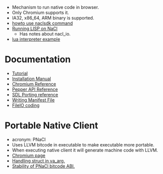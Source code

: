 * Mechanism to run native code in browser.
* Only Chromium supports it.
* IA32, x86_64, ARM binary is supported.
* [howto use naclsdk command](https://developers.google.com/native-client/sdk/download)
* [Running LISP on NaCl](http://blog.jmuk.org/2014/01/nacl.html)
  * Has notes about nacl_io.
* [lua interpreter example](https://code.google.com/p/naclports/source/browse/trunk/src/ports/lua-ppapi)

# Documentation 
* [Tutorial](https://developers.google.com/native-client/dev/devguide/tutorial)
* [Installation Manual](https://developers.google.com/native-client/dev/sdk/download)
* [Chromium Reference](http://www.chromium.org/nativeclient)
* [Pepper API Reference](https://developers.google.com/native-client/dev/peppercpp/inherits)
* [SDL Porting reference](https://developers.google.com/native-client/dev/community/porting/SDLgames)
* [Writing Manifest File](https://developers.google.com/native-client/devguide/coding/application-structure)
* [FileIO coding](https://developers.google.com/native-client/dev/devguide/coding/FileIO)

# Portable Native Client 
* acronym: PNaCl
* Uses LLVM bitcode in executable to make executable more portable.
* When executing native client it will generate machine code with LLVM.
* [Chromium page](http://www.chromium.org/nativeclient/pnacl/building-and-testing-portable-native-client)
* [Handling struct in va_arg.](http://lists.cs.uiuc.edu/pipermail/cfe-commits/Week-of-Mon-20140106/096991.html)
* [Stability of PNaCl bitcode ABI.](http://www.chromium.org/nativeclient/pnacl/stability-of-the-pnacl-bitcode-abi)